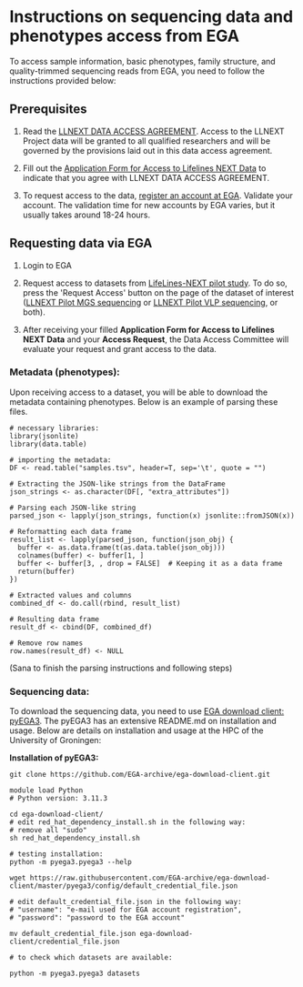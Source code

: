 # Instructions on sequencing data and phenotypes access from EGA

To access sample information, basic phenotypes, family structure, and quality-trimmed sequencing reads from EGA, you need to follow the instructions provided below:

## Prerequisites
1. Read the [LLNEXT DATA ACCESS AGREEMENT](https://groningenmicrobiome.org/?page_id=2598). Access to the LLNEXT Project data will be granted 
to all qualified researchers and will be governed by the provisions laid out in this data access agreement.

2. Fill out the [Application Form for Access to Lifelines NEXT Data](https://docs.google.com/forms/d/e/1FAIpQLScUaLZk6Smz66EAqgb0JmzyXLPF3V9mHdvWEuL98qT4yF1j5g/viewform) to indicate that you agree with LLNEXT DATA ACCESS AGREEMENT.

3. To request access to the data, [register an account at EGA](https://ega-archive.org/register/). Validate your account. The validation time for new accounts by EGA varies, but it usually takes around 18-24 hours.

## Requesting data via EGA
1. Login to EGA
   
2. Request access to datasets from [LifeLines-NEXT pilot study](https://ega-archive.org/studies/EGAS00001005969). To do so, press the 'Request Access' button on the page of the dataset of interest ([LLNEXT Pilot MGS sequencing](https://ega-archive.org/datasets/EGAD00001011293) or [LLNEXT Pilot VLP sequencing](https://ega-archive.org/datasets/EGAD00001011291), or both).

3. After receiving your filled **Application Form for Access to Lifelines NEXT Data** and your **Access Request**, the Data Access Committee will evaluate your request and grant access to the data.

### Metadata (phenotypes):
Upon receiving access to a dataset, you will be able to download the metadata containing phenotypes. Below is an example of parsing these files.

```
# necessary libraries:
library(jsonlite)
library(data.table)

# importing the metadata:
DF <- read.table("samples.tsv", header=T, sep='\t', quote = "")

# Extracting the JSON-like strings from the DataFrame
json_strings <- as.character(DF[, "extra_attributes"])

# Parsing each JSON-like string
parsed_json <- lapply(json_strings, function(x) jsonlite::fromJSON(x))

# Reformatting each data frame
result_list <- lapply(parsed_json, function(json_obj) {
  buffer <- as.data.frame(t(as.data.table(json_obj)))
  colnames(buffer) <- buffer[1, ]
  buffer <- buffer[3, , drop = FALSE]  # Keeping it as a data frame
  return(buffer)
})

# Extracted values and columns
combined_df <- do.call(rbind, result_list)

# Resulting data frame
result_df <- cbind(DF, combined_df)

# Remove row names
row.names(result_df) <- NULL

```

(Sana to finish the parsing instructions and following steps)

### Sequencing data:

To download the sequencing data, you need to use [EGA download client: pyEGA3](https://github.com/EGA-archive/ega-download-client). The pyEGA3 has an extensive README.md on installation and usage. Below are details on installation and usage at the HPC of the University of Groningen:

**Installation of pyEGA3:**

```
git clone https://github.com/EGA-archive/ega-download-client.git

module load Python
# Python version: 3.11.3

cd ega-download-client/
# edit red_hat_dependency_install.sh in the following way:
# remove all "sudo"
sh red_hat_dependency_install.sh

# testing installation:
python -m pyega3.pyega3 --help

wget https://raw.githubusercontent.com/EGA-archive/ega-download-client/master/pyega3/config/default_credential_file.json

# edit default_credential_file.json in the following way:
# "username": "e-mail used for EGA account registration",
# "password": "password to the EGA account"

mv default_credential_file.json ega-download-client/credential_file.json

# to check which datasets are available:

python -m pyega3.pyega3 datasets

```

